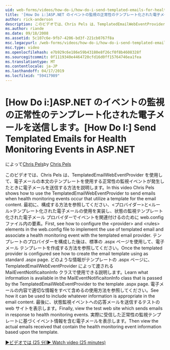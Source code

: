 ```yaml
---
uid: web-forms/videos/how-do-i/how-do-i-send-templated-emails-for-health-monitoring-events-in-aspnet
title: '[How Do i:]ASP.NET のイベントの監視の正常性のテンプレート化された電子メールを送信 |Microsoft Docs'
author: rick-anderson
description: このビデオでは、Chris Pels は、TemplatedEmailWebEventProvider を使用して、t のテンプレートを利用する状態監視イベントが発生すると、電子メールを送信する方法を説明しています.
ms.author: riande
ms.date: 09/18/2008
ms.assetid: 5c107c6e-9fb7-4206-bd3f-221cb0767f8a
msc.legacyurl: /web-forms/videos/how-do-i/how-do-i-send-templated-emails-for-health-monitoring-events-in-aspnet
msc.type: video
ms.openlocfilehash: e7b929c6e186e59b43180e8f26cf0f8b4608328f
ms.sourcegitcommit: 0f1119340e4464720cfd16d0ff15764746ea1fea
ms.translationtype: MT
ms.contentlocale: ja-JP
ms.lasthandoff: 04/17/2019
ms.locfileid: "59417989"
---
```

# <a name="how-do-i-send-templated-emails-for-health-monitoring-events-in-aspnet"></a><span data-ttu-id="0bea3-103">[How Do i:]ASP.NET のイベントの監視の正常性のテンプレート化された電子メールを送信します。</span><span class="sxs-lookup"><span data-stu-id="0bea3-103">[How Do I:] Send Templated Emails for Health Monitoring Events in ASP.NET</span></span>

<span data-ttu-id="0bea3-104">によって[Chris Pels](https://twitter.com/chrispels)</span><span class="sxs-lookup"><span data-stu-id="0bea3-104">by [Chris Pels](https://twitter.com/chrispels)</span></span>

<span data-ttu-id="0bea3-105">このビデオでは、Chris Pels は、TemplatedEmailWebEventProvider を使用して、電子メールの本文のテンプレートを使用する正常性の監視イベントが発生したときに電子メールを送信する方法を説明します。</span><span class="sxs-lookup"><span data-stu-id="0bea3-105">In this video Chris Pels shows how to use the TemplatedEmailWebEventProvider to send emails when health monitoring events occur that utilize a template for the email content.</span></span> <span data-ttu-id="0bea3-106">最初に、構成する方法を参照してください、&lt;プロバイダー&gt;と&lt;ルール&gt;テンプレート化された電子メールの使用を実装し、状態の監視テンプレート化された電子メール プロバイダーでイベントを関連付けるのために web.config ファイル内の要素。</span><span class="sxs-lookup"><span data-stu-id="0bea3-106">First, see how to configure the &lt;provider&gt; and &lt;rules&gt; elements in the web.config file to implement the use of templated email and associate a health monitoring event with the templated email provider.</span></span> <span data-ttu-id="0bea3-107">テンプレートのプロバイダーを構成した後は、標準の .aspx ページを使用して、電子メール テンプレートを作成する方法を参照してください。</span><span class="sxs-lookup"><span data-stu-id="0bea3-107">Once the templated provider is configured see how to create the email template using as standard .aspx page.</span></span> <span data-ttu-id="0bea3-108">どのような情報がテンプレートの .aspx ページに、TemplatedEmailWebEventProvider によって渡される MailEventNotificaitonInfo クラスで使用できる説明します。</span><span class="sxs-lookup"><span data-stu-id="0bea3-108">Learn what information is available in the MailEventNotificaitonInfo class that is passed by the TemplatedEmailWebEventProvider to the template .aspx page.</span></span> <span data-ttu-id="0bea3-109">電子メールの内容で適切な情報をすべて含めるの使用方法を参照してください。</span><span class="sxs-lookup"><span data-stu-id="0bea3-109">See how it can be used to include whatever information is appropriate in the email content.</span></span> <span data-ttu-id="0bea3-110">最後に、状態監視イベントへの応答メールを送信するテストの web サイトを表示します。</span><span class="sxs-lookup"><span data-stu-id="0bea3-110">Finally, view the test web site which sends emails in response to health monitoring events.</span></span> <span data-ttu-id="0bea3-111">実際に受信した正常性の監視テンプレートに基づくイベント情報を含む電子メールを表示します。</span><span class="sxs-lookup"><span data-stu-id="0bea3-111">Then view the actual emails received that contain the health monitoring event information based upon the template.</span></span>

[<span data-ttu-id="0bea3-112">&#9654;ビデオでは (25 分)</span><span class="sxs-lookup"><span data-stu-id="0bea3-112">&#9654; Watch video (25 minutes)</span></span>](https://channel9.msdn.com/Blogs/ASP-NET-Site-Videos/how-do-i-send-templated-emails-for-health-monitoring-events-in-aspnet)
